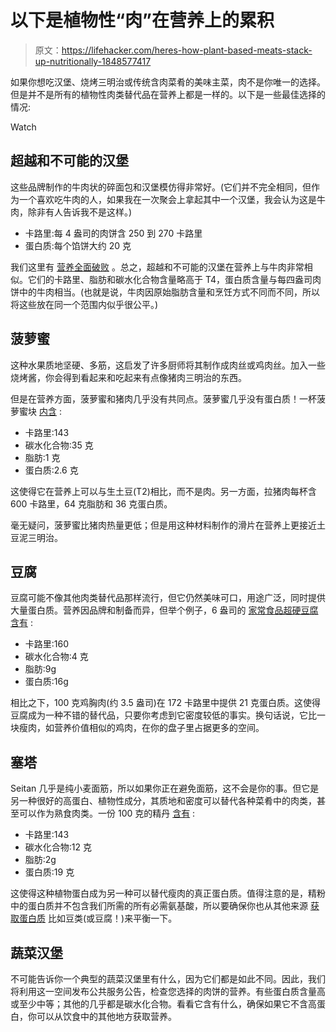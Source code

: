 # 以下是植物性“肉”在营养上的累积

> 原文：<https://lifehacker.com/heres-how-plant-based-meats-stack-up-nutritionally-1848577417>

如果你想吃汉堡、烧烤三明治或传统含肉菜肴的美味主菜，肉不是你唯一的选择。但是并不是所有的植物性肉类替代品在营养上都是一样的。以下是一些最佳选择的情况:

Watch

## 超越和不可能的汉堡

这些品牌制作的牛肉状的碎面包和汉堡模仿得非常好。(它们并不完全相同，但作为一个喜欢吃牛肉的人，如果我在一次聚会上拿起其中一个汉堡，我会认为这是牛肉，除非有人告诉我不是这样。)

*   卡路里:每 4 盎司的肉饼含 250 到 270 卡路里
*   蛋白质:每个馅饼大约 20 克

我们这里有 [营养全面破败](https://lifehacker.com/is-the-impossible-burger-better-for-you-than-meat-1836248117) 。总之，超越和不可能的汉堡在营养上与牛肉非常相似。它们的卡路里、脂肪和碳水化合物含量略高于 T4，蛋白质含量与每四盎司肉饼中的牛肉相当。(也就是说，牛肉因原始脂肪含量和烹饪方式不同而不同，所以将这些放在同一个范围内似乎很公平。)

## 菠萝蜜

这种水果质地坚硬、多筋，这启发了许多厨师将其制作成肉丝或鸡肉丝。加入一些烧烤酱，你会得到看起来和吃起来有点像猪肉三明治的东西。

但是在营养方面，菠萝蜜和猪肉几乎没有共同点。菠萝蜜几乎没有蛋白质！一杯菠萝蜜块 [内含](https://fdc.nal.usda.gov/fdc-app.html#/food-details/174687/nutrients) :

*   卡路里:143
*   碳水化合物:35 克
*   脂肪:1 克
*   蛋白质:2.6 克

这使得它在营养上可以与生土豆(T2)相比，而不是肉。另一方面，拉猪肉每杯含 600 卡路里，64 克脂肪和 36 克蛋白质。

毫无疑问，菠萝蜜比猪肉热量更低；但是用这种材料制作的滑片在营养上更接近土豆泥三明治。

## 豆腐

豆腐可能不像其他肉类替代品那样流行，但它仍然美味可口，用途广泛，同时提供大量蛋白质。营养因品牌和制备而异，但举个例子，6 盎司的 [家常食品超硬豆腐含有](https://www.house-foods.com/products/premium-tofu/premium-tofu-extra-firm) :

*   卡路里:160
*   碳水化合物:4 克
*   脂肪:9g
*   蛋白质:16g

相比之下，100 克鸡胸肉(约 3.5 盎司)在 172 卡路里中提供 21 克蛋白质。这使得豆腐成为一种不错的替代品，只要你考虑到它密度较低的事实。换句话说，它比一块瘦肉，如营养价值相似的鸡肉，在你的盘子里占据更多的空间。

## 塞塔

Seitan 几乎是纯小麦面筋，所以如果你正在避免面筋，这不会是你的事。但它是另一种很好的高蛋白、植物性成分，其质地和密度可以替代各种菜肴中的肉类，甚至可以作为熟食肉类。一份 100 克的精丹 [含有](https://fdc.nal.usda.gov/fdc-app.html#/food-details/389333/nutrients) :

*   卡路里:143
*   碳水化合物:12 克
*   脂肪:2g
*   蛋白质:19 克

这使得这种植物蛋白成为另一种可以替代瘦肉的真正蛋白质。值得注意的是，精粉中的蛋白质并不包含我们所需的所有必需氨基酸，所以要确保你也从其他来源 [获取蛋白质](https://lifehacker.com/is-plant-protein-better-for-you-than-animal-protein-1827628766) 比如豆类(或豆腐！)来平衡一下。

## 蔬菜汉堡

不可能告诉你一个典型的蔬菜汉堡里有什么，因为它们都是如此不同。因此，我们将利用这一空间发布公共服务公告，检查您选择的肉饼的营养。有些蛋白质含量高或至少中等；其他的几乎都是碳水化合物。看看它含有什么，确保如果它不含高蛋白，你可以从饮食中的其他地方获取营养。